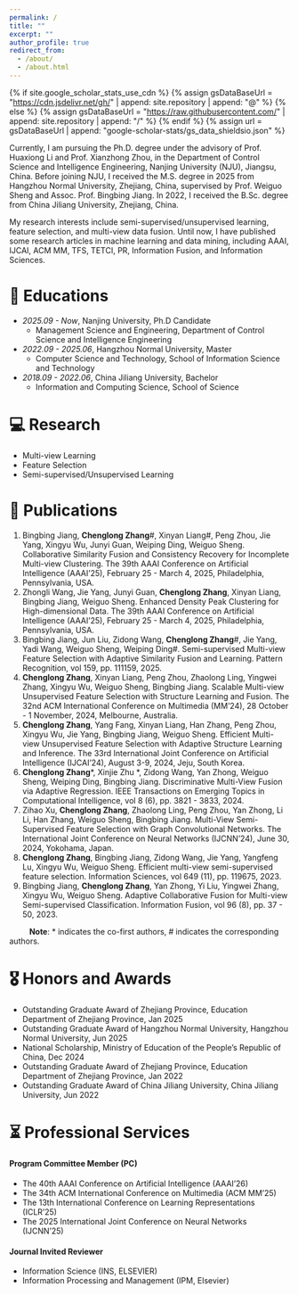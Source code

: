 ```yaml
---
permalink: /
title: ""
excerpt: ""
author_profile: true
redirect_from: 
  - /about/
  - /about.html
---
```


{% if site.google_scholar_stats_use_cdn %}
{% assign gsDataBaseUrl = "https://cdn.jsdelivr.net/gh/" | append: site.repository | append: "@" %}
{% else %}
{% assign gsDataBaseUrl = "https://raw.githubusercontent.com/" | append: site.repository | append: "/" %}
{% endif %}
{% assign url = gsDataBaseUrl | append: "google-scholar-stats/gs_data_shieldsio.json" %}

<span class='anchor' id='about-me'></span>


Currently, I am pursuing the Ph.D. degree under the advisory of Prof. Huaxiong Li and Prof. Xianzhong Zhou, in the Department of Control Science and Intelligence Engineering, Nanjing University (NJU), Jiangsu, China. Before joining NJU, I received the M.S. degree in 2025 from Hangzhou Normal University, Zhejiang, China, supervised by Prof. Weiguo Sheng and Assoc. Prof. Bingbing Jiang. In 2022, I received the B.Sc. degree from China Jiliang University, Zhejiang, China.

My research interests include semi-supervised/unsupervised learning, feature selection, and multi-view data fusion. Until now, I have published some research articles in machine learning and data mining, including AAAI, IJCAI, ACM MM, TFS, TETCI, PR, Information Fusion, and Information Sciences.




# 📖 Educations

- *2025.09 - Now*, Nanjing University, Ph.D Candidate
  - Management Science and Engineering, Department of Control Science and Intelligence Engineering
- *2022.09 - 2025.06*, Hangzhou Normal University, Master
  - Computer Science and Technology, School of Information Science and Technology
- *2018.09 - 2022.06*, China Jiliang University, Bachelor
  - Information and Computing Science, School of Science

# 💻 Research

- Multi-view Learning
- Feature Selection
- Semi-supervised/Unsupervised Learning



<!-- # 🔥 News
- *2022.02*: &nbsp;🎉🎉 Lorem ipsum dolor sit amet, consectetur adipiscing elit. Vivamus ornare aliquet ipsum, ac tempus justo dapibus sit amet. 
- *2022.02*: &nbsp;🎉🎉 Lorem ipsum dolor sit amet, consectetur adipiscing elit. Vivamus ornare aliquet ipsum, ac tempus justo dapibus sit amet.  -->

# 📝 Publications 
1. Bingbing Jiang, **Chenglong Zhang**#, Xinyan Liang#, Peng Zhou, Jie Yang, Xingyu Wu, Junyi Guan, Weiping Ding, Weiguo Sheng. Collaborative Similarity Fusion and Consistency Recovery for Incomplete Multi-view Clustering. The 39th AAAI Conference on Artificial Intelligence (AAAI’25), February 25 - March 4, 2025, Philadelphia, Pennsylvania, USA.
2. Zhongli Wang, Jie Yang, Junyi Guan, **Chenglong Zhang**, Xinyan Liang, Bingbing Jiang, Weiguo Sheng. Enhanced Density Peak Clustering for High-dimensional Data. The 39th AAAI Conference on Artificial Intelligence (AAAI’25), February 25 - March 4, 2025, Philadelphia, Pennsylvania, USA.
3. Bingbing Jiang, Jun Liu, Zidong Wang, **Chenglong Zhang**#, Jie Yang, Yadi Wang, Weiguo Sheng, Weiping Ding#. Semi-supervised Multi-view Feature Selection with Adaptive Similarity Fusion and Learning. Pattern Recognition, vol 159, pp. 111159, 2025.
4. **Chenglong Zhang**, Xinyan Liang, Peng Zhou, Zhaolong Ling, Yingwei Zhang, Xingyu Wu, Weiguo Sheng, Bingbing Jiang. Scalable Multi-view Unsupervised Feature Selection with Structure Learning and Fusion. The 32nd ACM International Conference on Multimedia (MM’24), 28 October - 1 November, 2024, Melbourne, Australia.
5. **Chenglong Zhang**, Yang Fang, Xinyan Liang, Han Zhang, Peng Zhou, Xingyu Wu, Jie Yang, Bingbing Jiang, Weiguo Sheng. Efficient Multi-view Unsupervised Feature Selection with Adaptive Structure Learning and Inference. The 33rd International Joint Conference on Artificial Intelligence (IJCAI’24), August 3-9, 2024, Jeju, South Korea.
6. **Chenglong Zhang***, Xinjie Zhu *, Zidong Wang, Yan Zhong, Weiguo Sheng, Weiping Ding, Bingbing Jiang. Discriminative Multi-View Fusion via Adaptive Regression. IEEE Transactions on Emerging Topics in Computational Intelligence, vol 8 (6), pp. 3821 - 3833, 2024.
7. Zihao Xu, **Chenglong Zhang**, Zhaolong Ling, Peng Zhou, Yan Zhong, Li Li, Han Zhang, Weiguo Sheng, Bingbing Jiang. Multi-View Semi-Supervised Feature Selection with Graph Convolutional Networks. The International Joint Conference on Neural Networks (IJCNN’24), June 30, 2024, Yokohama, Japan.
8. **Chenglong Zhang**, Bingbing Jiang, Zidong Wang, Jie Yang, Yangfeng Lu, Xingyu Wu, Weiguo Sheng. Efficient multi-view semi-supervised feature selection. Information Sciences, vol 649 (11), pp. 119675, 2023.
9. Bingbing Jiang, **Chenglong Zhang**, Yan Zhong, Yi Liu, Yingwei Zhang, Xingyu Wu, Weiguo Sheng. Adaptive Collaborative Fusion for Multi-view Semi-supervised Classification. Information Fusion, vol 96 (8), pp. 37 - 50, 2023.

&emsp; &emsp; **Note**: * indicates the co-first authors, # indicates the corresponding authors.


# 🎖 Honors and Awards
- Outstanding Graduate Award of Zhejiang Province, Education Department of Zhejiang Province, Jan 2025
- Outstanding Graduate Award of Hangzhou Normal University, Hangzhou Normal University, Jun 2025
- National Scholarship, Ministry of Education of the People’s Republic of China, Dec 2024
- Outstanding Graduate Award of Zhejiang Province, Education Department of Zhejiang Province, Jan 2022
- Outstanding Graduate Award of China Jiliang University, China Jiliang University, Jun 2022



# ⏳ Professional Services

#### Program Committee Member (PC)
- The 40th AAAI Conference on Artificial Intelligence (AAAI’26)
- The 34th ACM International Conference on Multimedia (ACM MM’25)
- The 13th International Conference on Learning Representations (ICLR’25)
- The 2025 International Joint Conference on Neural Networks (IJCNN’25)

#### Journal Invited Reviewer
- Information Science (INS, ELSEVIER)
- Information Processing and Management (IPM, Elsevier)


<!-- # 📆 Research Experience

#### Ranking-based Implicit Regularization for One-class collaborative filtering
+ Propose a ranking-based regularizer for one-class collaborative filtering by hypothesizing that users’ preference scores for uninteracted items should not deviate a lot from each other.
+ The research has been accepted by AAAI 2019, TKDE 2021.

#### Advertising Creative Optimization <font size="3">(Alibaba Innovative Research, Alimama Group) </font>
+ Lead and accomplish the research of online advertising creative optimization.
+ Deploy the algorithm in the production environment and increase CTR by 5%.
+ The research has been accepted by AAAI 2021, WWW 2021.

#### Dynamic Negative Sampling for Recommender Systems
+ Propose a dynamic sampler via inverted multi-index. The research has been accepted by WWW 2022.
+ Design an importance resampling based sampler. The research has been accepted by WWW 2022.
+ Propose a Cache-Augmented Inbatch Importance Resampling for training recommender retrievers. The research has been submitted to NeurIPS 2022.

#### Join Order Selection for Database Optimizer <font size="3"> (Huawei Cloud Database Innovation Lab) </font>
+ Lead and accomplish the research of RL-based Join Order Selection.
+ The research has been accepted by KDD 2022. -->
